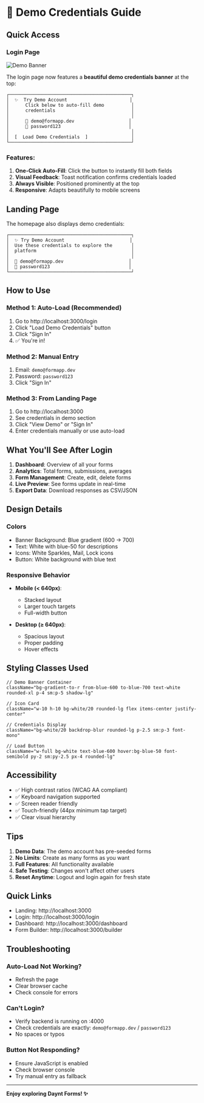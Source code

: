 # 🎯 Demo Credentials Guide

## Quick Access

### Login Page
![Demo Banner](demo-banner-preview.png)

The login page now features a **beautiful demo credentials banner** at the top:

```
┌─────────────────────────────────────────────┐
│  ✨  Try Demo Account                       │
│      Click below to auto-fill demo          │
│      credentials                            │
│                                             │
│      📧 demo@formapp.dev                    │
│      🔑 password123                         │
│                                             │
│  [  Load Demo Credentials  ]                │
└─────────────────────────────────────────────┘
```

### Features:
1. **One-Click Auto-Fill**: Click the button to instantly fill both fields
2. **Visual Feedback**: Toast notification confirms credentials loaded
3. **Always Visible**: Positioned prominently at the top
4. **Responsive**: Adapts beautifully to mobile screens

## Landing Page

The homepage also displays demo credentials:

```
┌─────────────────────────────────────────────┐
│  ✨ Try Demo Account                        │
│  Use these credentials to explore the       │
│  platform                                   │
│                                             │
│  📧 demo@formapp.dev                        │
│  🔑 password123                             │
└─────────────────────────────────────────────┘
```

## How to Use

### Method 1: Auto-Load (Recommended)
1. Go to http://localhost:3000/login
2. Click "Load Demo Credentials" button
3. Click "Sign In"
4. ✅ You're in!

### Method 2: Manual Entry
1. Email: `demo@formapp.dev`
2. Password: `password123`
3. Click "Sign In"

### Method 3: From Landing Page
1. Go to http://localhost:3000
2. See credentials in demo section
3. Click "View Demo" or "Sign In"
4. Enter credentials manually or use auto-load

## What You'll See After Login

1. **Dashboard**: Overview of all your forms
2. **Analytics**: Total forms, submissions, averages
3. **Form Management**: Create, edit, delete forms
4. **Live Preview**: See forms update in real-time
5. **Export Data**: Download responses as CSV/JSON

## Design Details

### Colors
- Banner Background: Blue gradient (600 → 700)
- Text: White with blue-50 for descriptions
- Icons: White Sparkles, Mail, Lock icons
- Button: White background with blue text

### Responsive Behavior
- **Mobile (< 640px)**: 
  - Stacked layout
  - Larger touch targets
  - Full-width button
  
- **Desktop (≥ 640px)**:
  - Spacious layout
  - Proper padding
  - Hover effects

## Styling Classes Used

```tsx
// Demo Banner Container
className="bg-gradient-to-r from-blue-600 to-blue-700 text-white rounded-xl p-4 sm:p-5 shadow-lg"

// Icon Card
className="w-10 h-10 bg-white/20 rounded-lg flex items-center justify-center"

// Credentials Display
className="bg-white/20 backdrop-blur rounded-lg p-2.5 sm:p-3 font-mono"

// Load Button
className="w-full bg-white text-blue-600 hover:bg-blue-50 font-semibold py-2 sm:py-2.5 px-4 rounded-lg"
```

## Accessibility

- ✅ High contrast ratios (WCAG AA compliant)
- ✅ Keyboard navigation supported
- ✅ Screen reader friendly
- ✅ Touch-friendly (44px minimum tap target)
- ✅ Clear visual hierarchy

## Tips

1. **Demo Data**: The demo account has pre-seeded forms
2. **No Limits**: Create as many forms as you want
3. **Full Features**: All functionality available
4. **Safe Testing**: Changes won't affect other users
5. **Reset Anytime**: Logout and login again for fresh state

## Quick Links

- Landing: http://localhost:3000
- Login: http://localhost:3000/login
- Dashboard: http://localhost:3000/dashboard
- Form Builder: http://localhost:3000/builder

## Troubleshooting

### Auto-Load Not Working?
- Refresh the page
- Clear browser cache
- Check console for errors

### Can't Login?
- Verify backend is running on :4000
- Check credentials are exactly: `demo@formapp.dev` / `password123`
- No spaces or typos

### Button Not Responding?
- Ensure JavaScript is enabled
- Check browser console
- Try manual entry as fallback

---

**Enjoy exploring Daynt Forms! ✨**
